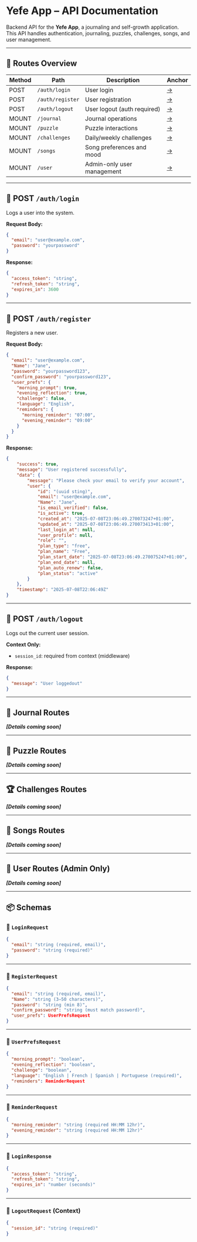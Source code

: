 # Yefe App – API Documentation

Backend API for the **Yefe App**, a journaling and self-growth application.  
This API handles authentication, journaling, puzzles, challenges, songs, and user management.

---

## 📌 Routes Overview

| Method | Path         | Description                  | Anchor |
|--------|--------------|------------------------------|--------|
| POST   | `/auth/login`       | User login                     | [→](#post-authlogin) |
| POST   | `/auth/register`    | User registration              | [→](#post-authregister) |
| POST   | `/auth/logout`      | User logout (auth required)    | [→](#post-authlogout) |
| MOUNT  | `/journal`          | Journal operations             | [→](#journal-routes) |
| MOUNT  | `/puzzle`           | Puzzle interactions            | [→](#puzzle-routes) |
| MOUNT  | `/challenges`       | Daily/weekly challenges        | [→](#challenges-routes) |
| MOUNT  | `/songs`            | Song preferences and mood      | [→](#songs-routes) |
| MOUNT  | `/user`             | Admin-only user management     | [→](#user-routes) |

---

## 🔐 POST `/auth/login` <a name="post-authlogin"></a>

Logs a user into the system.

**Request Body:**

```json
{
  "email": "user@example.com",
  "password": "yourpassword"
}
````

**Response:**

```json
{
  "access_token": "string",
  "refresh_token": "string",
  "expires_in": 3600
}
```

---

## 📝 POST `/auth/register` <a name="post-authregister"></a>

Registers a new user.

**Request Body:**

```json
{
  "email": "user@example.com",
  "Name": "Jane",
  "password": "yourpassword123",
  "confirm_password": "yourpassword123",
  "user_prefs": {
    "morning_prompt": true,
    "evening_reflection": true,
    "challenge": false,
    "language": "English",
    "reminders": {
      "morning_reminder": "07:00",
      "evening_reminder": "09:00"
    }
  }
}
```

**Response:**

```json
{
	"success": true,
	"message": "User registered successfully",
	"data": {
		"message": "Please check your email to verify your account",
		"user": {
			"id": "(uuid sting)",
			"email": "user@example.com",
			"Name": "Jane",
			"is_email_verified": false,
			"is_active": true,
			"created_at": "2025-07-08T23:06:49.270073247+01:00",
			"updated_at": "2025-07-08T23:06:49.270073413+01:00",
			"last_login_at": null,
			"user_profile": null,
			"role": "",
			"plan_type": "free",
			"plan_name": "Free",
			"plan_start_date": "2025-07-08T23:06:49.270075247+01:00",
			"plan_end_date": null,
			"plan_auto_renew": false,
			"plan_status": "active"
		}
	},
	"timestamp": "2025-07-08T22:06:49Z"
}
```

---

## 🚪 POST `/auth/logout` <a name="post-authlogout"></a>

Logs out the current user session.

**Context Only:**

* `session_id`: required from context (middleware)

**Response:**

```json
{
  "message": "User loggedout"
}
```

---

## 📓 Journal Routes <a name="journal-routes"></a>

***\[Details coming soon]***

---

## 🧩 Puzzle Routes <a name="puzzle-routes"></a>

***\[Details coming soon]***

---

## 🏆 Challenges Routes <a name="challenges-routes"></a>

***\[Details coming soon]***

---

## 🎵 Songs Routes <a name="songs-routes"></a>

***\[Details coming soon]***

---

## 👤 User Routes (Admin Only) <a name="user-routes"></a>

***\[Details coming soon]***

---

## 📦 Schemas

### 🔸 `LoginRequest`

```json
{
  "email": "string (required, email)",
  "password": "string (required)"
}
```

---

### 🔸 `RegisterRequest`

```json
{
  "email": "string (required, email)",
  "Name": "string (3–50 characters)",
  "password": "string (min 8)",
  "confirm_password": "string (must match password)",
  "user_prefs": UserPrefsRequest
}
```

---

### 🔸 `UserPrefsRequest`

```json
{
  "morning_prompt": "boolean",
  "evening_reflection": "boolean",
  "challenge": "boolean",
  "language": "English | French | Spanish | Portuguese (required)",
  "reminders": ReminderRequest
}
```

---

### 🔸 `ReminderRequest`

```json
{
  "morning_reminder": "string (required HH:MM 12hr)",
  "evening_reminder": "string (required HH:MM 12hr)"
}
```

---

### 🔸 `LoginResponse`

```json
{
  "access_token": "string",
  "refresh_token": "string",
  "expires_in": "number (seconds)"
}
```

---

### 🔸 `LogoutRequest` (Context)

```json
{
  "session_id": "string (required)"
}
```


